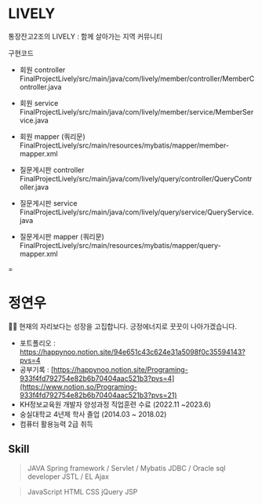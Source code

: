 # LIVELY
통장잔고2조의 LIVELY : 함께 살아가는 지역 커뮤니티

구현코드

- 회원 controller
FinalProjectLively/src/main/java/com/lively/member/controller/MemberController.java

- 회원 service
FinalProjectLively/src/main/java/com/lively/member/service/MemberService.java

- 회원 mapper (쿼리문)
FinalProjectLively/src/main/resources/mybatis/mapper/member-mapper.xml

- 질문게시판 controller
FinalProjectLively/src/main/java/com/lively/query/controller/QueryController.java

- 질문게시판 service
FinalProjectLively/src/main/java/com/lively/query/service/QueryService.java

- 질문게시판 mapper (쿼리문)
FinalProjectLively/src/main/resources/mybatis/mapper/query-mapper.xml

=

# 정연우
🙌🏼 현재의 자리보다는 성장을 고집합니다. 긍정에너지로 꿋꿋이 나아가겠습니다.
<br>
- 포트폴리오 : https://happynoo.notion.site/94e651c43c624e31a5098f0c35594143?pvs=4
- 공부기록 : [https://happynoo.notion.site/Programing-933f4fd792754e82b6b70404aac521b3?pvs=4](https://www.notion.so/Programing-933f4fd792754e82b6b70404aac521b3?pvs=21)
- KH정보교육원 개발자 양성과정 직업훈련 수료 (2022.11 ~2023.6)
- 숭실대학교 4년제 학사 졸업 (2014.03 ~ 2018.02) 
- 컴퓨터 활용능력 2급 취득 
 
## Skill

> JAVA
Spring framework / Servlet / Mybatis
JDBC / Oracle sql developer
JSTL / EL
Ajax
> 

> JavaScript HTML CSS
jQuery
JSP
> 

